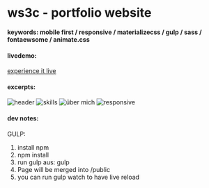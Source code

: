 # ws3c - portfolio website
**keywords: mobile first / responsive / materializecss / gulp / sass / fontaewsome / animate.css**

#### livedemo:
[experience it live](http://langhard.com/ws3c-portfolio)

#### excerpts:

![header](http://langhard.com/github/port1.gif "header")
![skills](http://langhard.com/github/port2.png "skilils")
![über mich](http://langhard.com/github/port3.gif "über mich")
![responsive](http://langhard.com/github/port4.gif "responsive")

#### dev notes:


GULP:

1. install npm
2. npm install
3. run gulp aus: gulp
4. Page will be merged into /public
5. you can run gulp watch to have live reload
